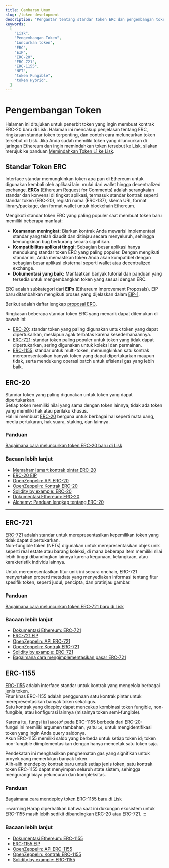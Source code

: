 ```yaml
---
title: Gambaran Umum
slug: /token-development
description: "Pengantar tentang standar token ERC dan pengembangan token di Lisk."
keywords:
  [
    "Lisk",
    "Pengembangan Token",
    "Luncurkan token",
    "ERC",
    "EIP",
    "ERC-20",
    "ERC-721",
    "ERC-1155",
    "NFT",
    "token Fungible",
    "token Hybrid",
  ]
---
```


# Pengembangan Token

Halaman ini ditujukan untuk penerbit token yang ingin membuat kontrak ERC-20 baru di Lisk.
Halaman ini mencakup penjelasan tentang ERC, ringkasan standar token terpenting, dan contoh cara meluncurkan token tersebut di Lisk.
Jika Anda sudah memiliki token yang diluncurkan di jaringan Ethereum dan ingin memindahkan token tersebut ke Lisk, silakan merujuk ke panduan [Memindahkan Token L1 ke Lisk](../add-token-to-lisk/index.md).

## Standar Token ERC

Interface standar memungkinkan token apa pun di Ethereum untuk digunakan kembali oleh aplikasi lain: mulai dari wallet hingga decentralized exchange.
**ERCs** (Ethereum Request for Comments) adalah serangkaian standar dan konvensi di tingkat aplikasi, termasuk standar kontrak seperti standar token (ERC-20), registri nama (ERC-137), skema URI, format library/package, dan format wallet untuk blockchain Ethereum.

Mengikuti standar token ERC yang paling populer saat membuat token baru memiliki beberapa manfaat:

- **Keamanan meningkat:** Biarkan kontrak Anda mewarisi implementasi standar yang telah diaudit dan ditinjau secara menyeluruh, sehingga kemungkinan bug berkurang secara signifikan.
- **Kompatibilitas aplikasi tinggi:** Sebagian besar aplikasi hanya mendukung standar token ERC yang paling populer. Dengan mengikuti standar ini, Anda memastikan token Anda akan kompatibel dengan sebagian besar aplikasi eksternal seperti wallet atau decentralized exchange.
- **Dokumentasi yang baik:** Manfaatkan banyak tutorial dan panduan yang tersedia untuk mengembangkan token yang sesuai dengan ERC.

ERC adalah subkategori dari **EIPs** (Ethereum Improvement Proposals).
EIP baru ditambahkan mengikuti proses yang dijelaskan dalam [EIP-1](https://eips.ethereum.org/EIPS/eip-1).

Berikut adalah daftar lengkap [proposal ERC](https://eips.ethereum.org/erc).

Ringkasan beberapa standar token ERC yang menarik dapat ditemukan di bawah ini:

- [ERC-20](#erc-20): standar token yang paling digunakan untuk token yang dapat dipertukarkan, meskipun agak terbatas karena kesederhanaannya.
- [ERC-721](#erc-721): standar token paling populer untuk token yang tidak dapat dipertukarkan, sering digunakan untuk koleksi dan permainan.
- [ERC-1155](#erc-1155): standar untuk multi-token, memungkinkan satu kontrak merepresentasikan banyak token yang dapat dipertukarkan maupun tidak, serta mendukung operasi batch untuk efisiensi gas yang lebih baik.

## ERC-20

Standar token yang paling digunakan untuk token yang dapat dipertukarkan.  
Setiap token memiliki nilai yang sama dengan token lainnya; tidak ada token yang memiliki hak atau perilaku khusus.  
Hal ini membuat [ERC-20](https://eips.ethereum.org/EIPS/eip-20) berguna untuk berbagai hal seperti mata uang, media pertukaran, hak suara, staking, dan lainnya.

### Panduan

[Bagaimana cara meluncurkan token ERC-20 baru di Lisk](deploy-erc-20.md)

### Bacaan lebih lanjut

- [Memahami smart kontrak pintar ERC-20](https://ethereum.org/en/developers/tutorials/understand-the-erc-20-token-smart-contract/)
- [ERC-20 EIP](https://eips.ethereum.org/EIPS/eip-20)
- [OpenZeppelin: API ERC-20](https://docs.openzeppelin.com/contracts/3.x/api/token/erc20)
- [OpenZeppelin: Kontrak ERC-20](https://github.com/OpenZeppelin/openzeppelin-contracts/blob/master/contracts/token/ERC20/ERC20.sol)
- [Solidity by example: ERC-20](https://solidity-by-example.org/app/erc20/)
- [Dokumentasi Ethereum: ERC-20](https://ethereum.org/en/developers/docs/standards/tokens/erc-20/)
- [Alchemy: Panduan lengkap tentang ERC-20](https://www.alchemy.com/overviews/erc20-solidity)

---

## ERC-721

[ERC-721](https://eips.ethereum.org/EIPS/eip-721) adalah standar untuk merepresentasikan kepemilikan token yang tidak dapat dipertukarkan.  
Non-fungible token (NFTs) digunakan untuk merepresentasikan objek unik seperti real estate atau barang koleksi, di mana beberapa item memiliki nilai lebih tinggi dibandingkan lainnya karena kegunaan, kelangkaan, atau karakteristik individu lainnya.

Untuk merepresentasikan fitur unik ini secara onchain, ERC-721 menyertakan properti metadata yang menyediakan informasi tentang fitur spesifik token, seperti judul, pencipta, dan pratinjau gambar.

### Panduan

[Bagaimana cara meluncurkan token ERC-721 baru di Lisk](deploy-erc-721.md)

### Bacaan lebih lanjut

- [Dokumentasi Ethereum: ERC-721](https://ethereum.org/en/developers/docs/standards/tokens/erc-721/)
- [ERC-721 EIP](https://eips.ethereum.org/EIPS/eip-721)
- [OpenZeppelin: API ERC-721](https://docs.openzeppelin.com/contracts/3.x/api/token/erc721)
- [OpenZeppelin: Kontrak ERC-721](https://github.com/OpenZeppelin/openzeppelin-contracts/blob/master/contracts/token/ERC721/ERC721.sol)
- [Solidity by example: ERC-721](https://solidity-by-example.org/app/erc721/)
- [Bagaimana cara mengimplementasikan pasar ERC-721](https://ethereum.org/en/developers/tutorials/how-to-implement-an-erc721-market/)

## ERC-1155

[ERC-1155](https://eips.ethereum.org/EIPS/eip-1155) adalah interface standar untuk kontrak yang mengelola berbagai jenis token.  
Fitur khas ERC-1155 adalah penggunaan satu kontrak pintar untuk merepresentasikan banyak token sekaligus.  
Satu kontrak yang dideploy dapat mencakup kombinasi token fungible, non-fungible, atau konfigurasi lainnya (misalnya token semi-fungible).

Karena itu, fungsi `balanceOf` pada ERC-1155 berbeda dari ERC-20:  
fungsi ini memiliki argumen tambahan, yaitu `id`, untuk mengidentifikasi token yang ingin Anda query saldonya.  
Akun ERC-1155 memiliki saldo yang berbeda untuk setiap token id; token non-fungible diimplementasikan dengan hanya mencetak satu token saja.

Pendekatan ini menghasilkan penghematan gas yang signifikan untuk proyek yang memerlukan banyak token.  
Alih-alih mendeploy kontrak baru untuk setiap jenis token, satu kontrak token ERC-1155 dapat menyimpan seluruh state sistem, sehingga mengurangi biaya peluncuran dan kompleksitas.

### Panduan

[Bagaimana cara mendeploy token ERC-1155 baru di Lisk](deploy-erc-1155.md)

:::warning
Harap diperhatikan bahwa saat ini dukungan ekosistem untuk ERC-1155 masih lebih sedikit dibandingkan ERC-20 atau ERC-721.
:::

### Bacaan lebih lanjut

- [Dokumentasi Ethereum: ERC-1155](https://ethereum.org/en/developers/docs/standards/tokens/erc-1155/)
- [ERC-1155 EIP](https://eips.ethereum.org/EIPS/eip-1155)
- [OpenZeppelin: API ERC-1155](https://docs.openzeppelin.com/contracts/3.x/api/token/erc1155)
- [OpenZeppelin: Kontrak ERC-1155](https://github.com/OpenZeppelin/openzeppelin-contracts/blob/master/contracts/token/ERC1155/ERC1155.sol)
- [Solidity by example: ERC-1155](https://solidity-by-example.org/app/erc1155/)
